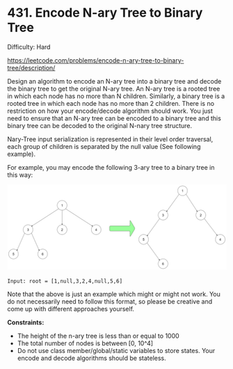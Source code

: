# 431. Encode N-ary Tree to Binary Tree

Difficulty: Hard

https://leetcode.com/problems/encode-n-ary-tree-to-binary-tree/description/

Design an algorithm to encode an N-ary tree into a binary tree and decode the binary tree to get the original N-ary tree. An N-ary tree is a rooted tree in which each node has no more than N children. Similarly, a binary tree is a rooted tree in which each node has no more than 2 children. There is no restriction on how your encode/decode algorithm should work. You just need to ensure that an N-ary tree can be encoded to a binary tree and this binary tree can be decoded to the original N-nary tree structure.

Nary-Tree input serialization is represented in their level order traversal, each group of children is separated by the null value (See following example).

For example, you may encode the following 3-ary tree to a binary tree in this way:

![alt text](NaryTreeBinaryTreeExample.png)  

```
Input: root = [1,null,3,2,4,null,5,6]
```
Note that the above is just an example which might or might not work. You do not necessarily need to follow this format, so please be creative and come up with different approaches yourself.

**Constraints:**

* The height of the n-ary tree is less than or equal to 1000
* The total number of nodes is between [0, 10^4]
* Do not use class member/global/static variables to store states. Your encode and decode algorithms should be stateless.
